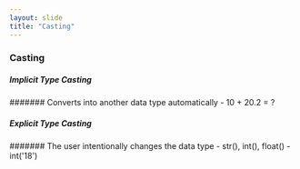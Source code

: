 ```yaml
---
layout: slide
title: "Casting"
---
```

### Casting

##### Implicit Type Casting
####### Converts into another data type automatically
    - 10 + 20.2 = ?
    
##### Explicit Type Casting
####### The user intentionally changes the data type
    - str(), int(), float()
    - int('18')
